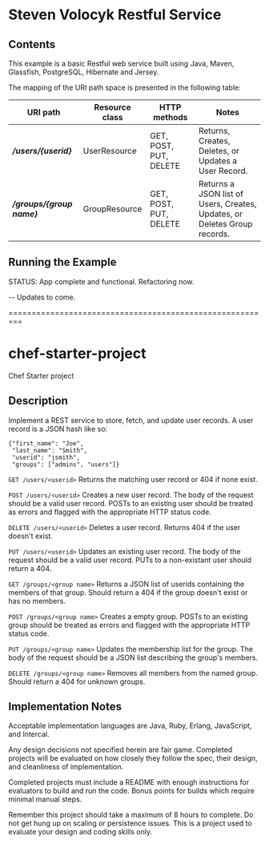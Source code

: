 Steven Volocyk Restful Service
================

Contents
--------
This example is a basic Restful web service built using Java, Maven, Glassfish, PostgreSQL, Hibernate and Jersey.

The mapping of the URI path space is presented in the following table:

URI path                                | Resource class      | HTTP methods                                          | Notes
--------------------------------------- | ------------------- | ----------------------------------------------------- | --------------------------------------------------------
**_/users/{userid}_**                   |  UserResource       |  GET, POST, PUT, DELETE                               |  Returns, Creates, Deletes, or Updates a User Record.
**_/groups/{group name}_**              |  GroupResource      |  GET, POST, PUT, DELETE                               |  Returns a JSON list of Users, Creates, Updates, or Deletes Group records.

Running the Example
-------------------


STATUS: App complete and functional. Refactoring now.

-- Updates to come.



=========================================================


chef-starter-project
=================

Chef Starter project

Description
------------
Implement a REST service to store, fetch, and update user records. A user record is a JSON hash like so:

```
{"first_name": "Joe",
 "last_name": "Smith",
 "userid": "jsmith",
 "groups": ["admins", "users"]}
```

```GET /users/<userid>```
Returns the matching user record or 404 if none exist.

```POST /users/<userid>```
Creates a new user record. The body of the request should be a valid user record. POSTs to an existing user should be treated as errors and flagged with the appropriate HTTP status code.

```DELETE /users/<userid>```
Deletes a user record. Returns 404 if the user doesn't exist.

```PUT /users/<userid>```
Updates an existing user record. The body of the request should be a valid user record. PUTs to a non-existant user should return a 404.

```GET /groups/<group name>```
Returns a JSON list of userids containing the members of that group. Should return a 404 if the group doesn't exist or has no members.

```POST /groups/<group name>```
Creates a empty group. POSTs to an existing group should be treated as errors and flagged with the appropriate HTTP status code.

```PUT /groups/<group name>```
Updates the membership list for the group. The body of the request should be a JSON list describing the group's members.

```DELETE /groups/<group name>```
Removes all members from the named group. Should return a 404 for unknown groups.

Implementation Notes
--------------------
Acceptable implementation languages are Java, Ruby, Erlang, JavaScript, and Intercal.

Any design decisions not specified herein are fair game. Completed projects will be evaluated on how closely they follow the spec, their design, and cleanliness of implementation.

Completed projects must include a README with enough instructions for evaluators to build and run the code. Bonus points for builds which require minimal manual steps.

Remember this project should take a maximum of 8 hours to complete. Do not get hung up on scaling or persistence issues. This is a project used to evaluate your design and coding skills only.
